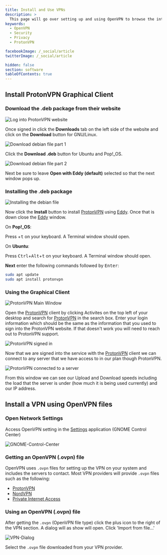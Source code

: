 ```yaml
---
title: Install and Use VPNs
description: >
  This page will go over setting up and using OpenVPN to browse the internet more securely in places like airports, cafe shops and more.
keywords:
  - OpenVPN
  - Security
  - Privacy
  - ProtonVPN

facebookImage: /_social/article
twitterImage: /_social/article

hidden: false
section: software
tableOfContents: true
---
```


## Install ProtonVPN Graphical Client

### Download the .deb package from their website

![Log into ProtonVPN website](/images/use-openvpn/Logged-In.png)

Once signed in click the **Downloads** tab on the left side of the website and click on the **Download** button for GNU/Linux.

![Download debian file part 1](/images/use-openvpn/Debian-file-download.png)

Click the **Download .deb** button for Ubuntu and Pop!_OS.

![Download debian file part 2](/images/use-openvpn/Downloaded-debian-file.png)

Next be sure to leave **Open with Eddy (default)** selected so that the next window pops up.

### Installing the .deb package

![Installing the debian file](/images/use-openvpn/Installing-debian-file.png)

Now click the **Install** button to install <u>ProtonVPN</u> using <u>Eddy</u>. Once that is down close the <u>Eddy</u> window.

On **Pop!_OS**:

Press <kbd><font-awesome-icon :icon="['fab', 'pop-os']"></font-awesome-icon></kbd>+<kbd>t</kbd> on your keyboard. A Terminal window should open.

On **Ubuntu**:

Press <kbd>Ctrl</kbd>+<kbd>Alt</kbd>+<kbd>t</kbd> on your keyboard. A Terminal window should open.

**Next** enter the following commands followed by <kbd>Enter</kbd>:

```bash
sudo apt update
sudo apt install protonvpn
```

### Using the Graphical Client

![ProtonVPN Main Window](/images/use-openvpn/ProtonVPN-main-window.png)

Open the <u>ProtonVPN</u> client by clicking Activites on the top left of your desktop and search for <u>ProtonVPN</u> in the search box. Enter your login information which should be the same as the information that you used to sign into the ProtonVPN website. If that doesn't work you will need to reach out to ProtonVPN support.

![ProtonVPN signed in](/images/use-openvpn/ProtonVPN-signed-in.png)

Now that we are signed into the service with the <u>ProtonVPN</u> client we can connect to any server that we have access to in our plan though ProtonVPN.

![ProtonVPN connected to a server](/images/use-openvpn/ProtonVPN-connected.png)

From this window we can see our Upload and Download speeds including the load that the server is under (how much it is being used currently) and our IP address.

## Install a VPN using OpenVPN files

### Open Network Settings

Access OpenVPN setting in the <u>Settings</u> application (GNOME Control Center)

![GNOME-Control-Center](/images/use-openvpn/GNOME-Control-Center.png)

### Getting an OpenVPN (.ovpn) file

OpenVPN uses `.ovpn` files for setting up the VPN on your system and includes the servers to contact. Most VPN providers will provide `.ovpn` files such as the following:

- [ProtonVPN](https://protonvpn.com/)
- [NordVPN](https://nordvpn.com/ovpn/)
- [Private Internet Access](https://www.privateinternetaccess.com/openvpn/openvpn.zip)

### Using an OpenVPN (.ovpn) file

After getting the `.ovpn` (OpenVPN file type) click the plus icon to the right of the VPN section. A dialog will as show will open. Click 'Import from file...'

![VPN-Dialog](/images/use-openvpn/VPN-Dialog.png)

Select the `.ovpn` file downloaded from your VPN provider.
